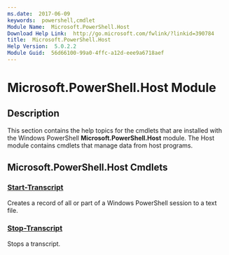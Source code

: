 ```yaml
---
ms.date:  2017-06-09
keywords:  powershell,cmdlet
Module Name:  Microsoft.PowerShell.Host
Download Help Link:  http://go.microsoft.com/fwlink/?linkid=390784
title:  Microsoft.PowerShell.Host
Help Version:  5.0.2.2
Module Guid:  56d66100-99a0-4ffc-a12d-eee9a6718aef
---
```


# Microsoft.PowerShell.Host Module
## Description
This section contains the help topics for the cmdlets that are installed with the Windows PowerShell **Microsoft.PowerShell.Host** module. The Host module contains cmdlets that manage data from host programs.

## Microsoft.PowerShell.Host Cmdlets
### [Start-Transcript](Start-Transcript.md)
Creates a record of all or part of a Windows PowerShell session to a text file.


### [Stop-Transcript](Stop-Transcript.md)
Stops a transcript.


